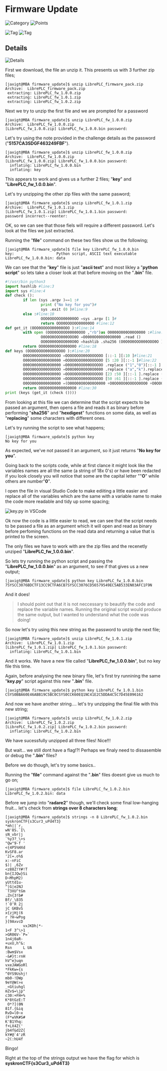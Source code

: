 # Firmware Update

![Category](http://img.shields.io/badge/Category-Friday-orange?style=for-the-badge) ![Points](http://img.shields.io/badge/Points-500-brightgreen?style=for-the-badge)

![Tag](https://img.shields.io/badge/Tag-reverse%20engineering-blue?style=plastic) ![Tag](https://img.shields.io/badge/Tag-crypto-blue?style=plastic)


## Details

![Details](images/firmware_update_details.png)

First we download, the file an unzip it. 
This presents us with 3 further zip files;

```
[jaxigt@MBA firmware_update]$ unzip LibrePLC_firmware_pack.zip
Archive:  LibrePLC_firmware_pack.zip
 extracting: LibrePLC_fw_1.0.0.zip   
 extracting: LibrePLC_fw_1.0.1.zip   
 extracting: LibrePLC_fw_1.0.2.zip 
 ```

Next we try to unzip the first file and we are prompted for a password 

```
[jaxigt@MBA firmware_update]$ unzip LibrePLC_fw_1.0.0.zip 
Archive:  LibrePLC_fw_1.0.0.zip
[LibrePLC_fw_1.0.0.zip] LibrePLC_fw_1.0.0.bin password: 
```

Let's try using the note provided in the challenge details as the password ("**5157CA3SDGF463249FBF**").

```
[jaxigt@MBA firmware_update]$ unzip LibrePLC_fw_1.0.0.zip 
Archive:  LibrePLC_fw_1.0.0.zip
[LibrePLC_fw_1.0.0.zip] LibrePLC_fw_1.0.0.bin password: 
  inflating: LibrePLC_fw_1.0.0.bin   
  inflating: key                     
```

This appears to work and gives us a further 2 files; "**key**" and "**LibrePLC_fw_1.0.0.bin**".

Let's try unzipping the other zip files with the same pasword;

```
[jaxigt@MBA firmware_update]$ unzip LibrePLC_fw_1.0.1.zip 
Archive:  LibrePLC_fw_1.0.1.zip
[LibrePLC_fw_1.0.1.zip] LibrePLC_fw_1.0.1.bin password: 
password incorrect--reenter: 
```

OK, so we can see that those fiels will require a different password. Let's look at the  files we just extracted.

Running the "**file**" command on these two files show us the following;

```
[jaxigt@MBA firmware_update]$ file key LibrePLC_fw_1.0.0.bin 
key:                   Python script, ASCII text executable
LibrePLC_fw_1.0.0.bin: data
```

We can see that the "**key**" file is just "**ascii text**" and most likley a "**python script**" so lets take a closer look at that before moving on the "**.bin**" file.

```python
#!/usr/bin python3
import hashlib #line:3
import sys #line:4
def check ():
        if len (sys .argv )==1 :#
                print ("No key for you")#
                sys .exit (0 )#line:9
        else :#line:10
                OOO0OOOOOO00000OO =sys .argv [1 ]#
                return OOO0OOOOOO00000OO #line:12
def get_it (OOO0OOOOO00000OOO ):#line:14
        with open (OOO0OOOOO00000OOO ,"rb")as O0000O000O00O0000 :#line:15
                O0O0O0OOO000OOO0O =O0000O000O00O0000 .read ()
                OO0O000O0OO000O0O =hashlib .sha256 (O0O0O0OOO000OOO0O ).hexdigest ()
        return OO0O000O0OO000O0O #line:18
def keys (OOOOOOOO00OOOOOOO ):#line:20
        O0OO00OOO00OOOOOO =OOOOOOOO00OOOOOOO [::-1 ][:10 ]#line:21
        O00O00O0O0O0O0000 =OOOOOOOO00OOOOOOO [5 :20 ][::-1 ]#line:22
        O00O00O0O0O0O0000 =O0OO00OOO00OOOOOO .replace ("1","0")[::-1 ].replace ("9","sys")#
        O0OO00OOO00OOOOOO =O00O00O0O0O0O0000 .replace ("a","k").replace ("4","q").replace ("b","c").replace ("5","kron")#line:24
        O0O000OO0000O000O =OOOOOOOO00OOOOOOO [23 :50 ][::-1 ].replace ("8","n")
        O0OO0OO0OOOOO0OO0 =OOOOOOOO00OOOOOOO [50 :61 ][::-1 ].replace ("7","ctf")#
        O0OO00O00000O00O0 =(O00O00O0O0O0O0000 +O0OO0OO0OOOOO0OO0 +O0OO00OOO00OOOOOO +O0O000OO0000O000O ).upper ()#
        return O0OO00O00000O00O0 #line:30
print (keys (get_it (check ())))
```

From looking at this file we can determine that the script expects to be passed an argument, then opens a file and reads it as binary before performing "**sha256**" and "**hexdigest**" functions on some data, as well as "**replacing**" some characters with different ones.

Let's try running the script to see what happens;

```
[jaxigt@MBA firmware_update]$ python key
No key for you
```

As expected, we've not passed it an argument, so it just returns "**No key for you**".

Going back to the scripts code, while at first clance it might look like the variables names are all the same (a string of 18x 0's) or have been redacted if you look closely you will notice that some are the capital letter ""**O**" while others are number"**0**". 

I open the file in visual Studio Code to make ediiting a little easier and replace all of the variables which are the same with a variable name to make the code more readable and tidy up some spacing;

![key.py in VSCode](images/firmware_update_vscode.png)

Ok now the code is a little easier to read, we can see that the script needs to be passed a file as an argument which it will open and read as binary before perfoming functions on the read data and returning a value that is printed to the screen.

The only files we have to work with are the zip files and the recenetly unziped "**LibrePLC_fw_1.0.0.bin**".

So lets try running the python script and passing the "**LibrePLC_fw_1.0.0.bin**" as an argument, to see if that gives us a new output;

```
[jaxigt@MBA firmware_update]$ python key LibrePLC_fw_1.0.0.bin 
7SYSCC3076BDCTF13CC9CTFA6CB7SYSCC3076CD56579549EC5AB533EN03AFC1F9N
```

And it does!

> I should point out that it is not neccessary to beautify the code and replace the variable names. Running the original script would produce the same output, but I wanted to understand what the code was doing!

So now let's try using this new string as the password to unzip the next file;

```
[jaxigt@MBA firmware_update]$ unzip LibrePLC_fw_1.0.1.zip 
Archive:  LibrePLC_fw_1.0.1.zip
[LibrePLC_fw_1.0.1.zip] LibrePLC_fw_1.0.1.bin password: 
  inflating: LibrePLC_fw_1.0.1.bin  
```

And it works. We have a new file called "**LibrePLC_fw_1.0.0.bin**", but no key file this time.

Again, before analysing the new binary file, let's first try runnining the same "**key.py**" script against this new "**.bin**" file.

```
[jaxigt@MBA firmware_update]$ python key LibrePLC_fw_1.0.1.bin 
CSYS0BBA60E46ABB19C5BC0CSYS0CCK60EQ1NC41E2C5DDA4C5C7D45E096162
```

And now we have another string.... let's try unzipping the final file with this new string;

```
[jaxigt@MBA firmware_update]$ unzip LibrePLC_fw_1.0.2.zip 
Archive:  LibrePLC_fw_1.0.2.zip
[LibrePLC_fw_1.0.2.zip] LibrePLC_fw_1.0.2.bin password: 
  inflating: LibrePLC_fw_1.0.2.bin 
```

We have sucessfully unzipped all three files! Nice!!!

But wait... we still dont have a flag!?! Perhaps we finaly need to dissasemble or debug the "**.bin**" files?

Before we do though, let's try some basics..

Running the "**file**" command against the "**.bin**" files doesnt give us much to go on;

```
[jaxigt@MBA firmware_update]$ file LibrePLC_fw_1.0.2.bin 
LibrePLC_fw_1.0.2.bin: data
```

Before we jump into "**radare2**" though, we'll check some final low-hanging fruit... let's check from **strings over 8 characters long**;

```
[jaxigt@MBA firmware_update]$ strings -n 8 LibrePLC_fw_1.0.2.bin 
syskronCTF{s3Cur3_uPd4T3}
*mh||`r,
wN'8S.`I\
sN_vbr|j
`%y3?_\>s
"Qw"9-f '
<{4P5%HXd
KvSF8.ar
'2[=.o%$
x:-nFiC 
$)| ,6Zv
<z88Z!Y#!T
bn{IJQw}Si
D~MhpM2)
yUttd1u-
^|G|e2NJ
`T3XU^tGm
.Zn{3!b#
Bf/_\835
!`O'R 2j
jC GKBvS
x{zjHj(6
r ?H~wPog
}[9AxvcD
        vxJKDh|*-
1<F 3^\>1
>GR06V-`P=`
1n4j0aR-
+uxU,h^&:
Rsn     L UA
:Bwm$Vsx
-&#}t:rnH
hV^e}uqn
vxeJAWGoRl
*FkKw={s
^0YS9Ushj!
mb0-!DWp
9eY@W(>x
_<Gtiuhgl
mZv$=\jp"
c30:+FH+%
K*8tGzE:T
 O*?](0N
81f.{&iq
RvD=l0~x
(F*wVK#S#
K'B1Yhq:
f+LX4Z('
jb4f&d2Z{
kY#@`4'zR
~2(:hU4f
```

Bingo!

Right at the top of the strings output we have the flag for which is **syskronCTF{s3Cur3_uPd4T3}**
